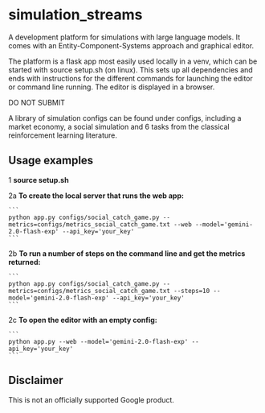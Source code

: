 # simulation_streams

A development platform for simulations with large language models.
It comes with an Entity-Component-Systems approach and graphical editor.

The platform is a flask app most easily used locally in a venv,
which can be started with source setup.sh (on linux). This sets up all
dependencies and ends with instructions for the different commands for
launching the editor or command line running. The editor is displayed in a
browser.

DO NOT SUBMIT

A library of simulation configs can be found under configs,
including a market economy, a social simulation and 6 tasks from
the classical reinforcement learning literature.

## Usage examples

1 **source setup.sh**

2a **To create the local server that runs the web app:**

    ```
    python app.py configs/social_catch_game.py --metrics=configs/metrics_social_catch_game.txt --web --model='gemini-2.0-flash-exp' --api_key='your_key'
    ```

2b **To run a number of steps on the command line and get the metrics returned:**

    ```
    python app.py configs/social_catch_game.py --metrics=configs/metrics_social_catch_game.txt --steps=10 --model='gemini-2.0-flash-exp' --api_key='your_key'
    ```

2c **To open the editor with an empty config:**

    ```
    python app.py --web --model='gemini-2.0-flash-exp' --api_key='your_key'
    ```

## Disclaimer

This is not an officially supported Google product.
